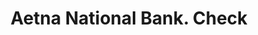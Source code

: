 ---
doi: 10.7916/D8Z04M31
date_other: '1870'
date_other_textual: 1870-1879
form: printed ephemera
genre:
- Checks (bank checks)
name:
- Aetna National Bank
object_in_context_url: https://biggert.cul.columbia.edu/items/view/ave_biggert_00051
subject_hierarchical_geographic:
- Hartford, Connecticut, United States
subject_name:
- Aetna National Bank
title: Aetna National Bank. Check
sort_title: Aetna National Bank. Check
call_number: ave_biggert_00051
coordinates:
- 41.7625,-72.67416666666666
pid: ave_biggert_00051
identifiers: ave_biggert_00051
thumbnail: https://derivativo-3.library.columbia.edu/iiif/2/ldpd:343033/full/!256,256/0/native.jpg
permalink: /biggert/ave_biggert_00051/
layout: iiif-image-page
---